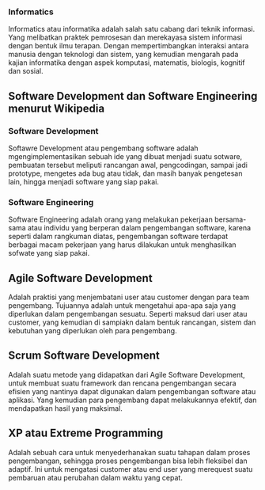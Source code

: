 ### Informatics
Informatics atau informatika adalah salah satu cabang dari teknik informasi.  Yang melibatkan praktek pemrosesan dan merekayasa sistem informasi dengan bentuk ilmu terapan.  Dengan mempertimbangkan interaksi antara manusia dengan teknologi dan sistem, yang kemudian mengarah pada kajian informatika dengan aspek komputasi, matematis, biologis, kognitif dan sosial.


## Software Development dan Software Engineering menurut Wikipedia
### Software Development
Softawre Development atau pengembang software adalah mgengimplementasikan sebuah ide yang dibuat menjadi suatu sotware, pembuatan tersebut meliputi rancangan awal, pengcodingan, sampai jadi prototype, mengetes ada bug atau tidak, dan masih banyak pengetesan lain, hingga menjadi software yang siap pakai.

### Software Engineering
Software Engineering adalah orang yang melakukan pekerjaan bersama-sama atau individu yang berperan dalam pengembangan software, karena seperti dalam rangkuman diatas, pengembangan software terdapat berbagai macam pekerjaan yang harus dilakukan untuk menghasilkan sofwate yang siap pakai.


## Agile Software Development
Adalah praktisi yang menjembatani user atau customer dengan para team pengembang.  Tujuannya adalah untuk mengetahui apa-apa saja yang diperlukan dalam pengembangan sesuatu.  Seperti maksud dari user atau customer, yang kemudian di sampiakn dalam bentuk rancangan, sistem dan kebutuhan yang diperlukan oleh para pengembang.


## Scrum Software Development
Adalah suatu metode yang didapatkan dari Agile Software Development, untuk membuat suatu framework dan rencana pengembangan secara efisien yang nantinya dapat digunakan dalam pengembangan software atau aplikasi.  Yang kemudian para pengembang dapat melakukannya efektif, dan mendapatkan hasil yang maksimal.


## XP atau Extreme Programming
Adalah sebuah cara untuk menyederhanakan suatu tahapan dalam proses pengembangan, sehingga proses pengembangan bisa lebih fleksibel dan adaptif.  Ini untuk mengatasi customer atau end user yang merequest suatu pembaruan atau perubahan dalam waktu yang cepat.
